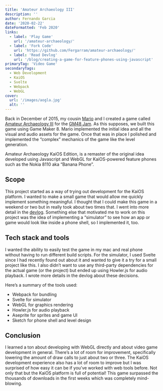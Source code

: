 ```yaml
---
title: 'Amateur Archaeology III'
description: ''
author: Fernando Garcia
date: '2020-02-22'
dateFormatted: 'Feb 2020'
links:
  - label: 'Play Game'
    url: '/amateur-archaeology/'
  - label: 'Fork Code'
    url: 'https://github.com/Fergarram/amateur-archaeology/'
  - label: 'Read Devlog'
    url: '/blog/creating-a-game-for-feature-phones-using-javascript'
primaryTag: 'Video Game'
secondaryTags:
  - Web Development
  - KaiOS
  - Svelte
  - Webpack
  - WebGL
cover:
  url: '/images/aogla.jpg'
  alt: ''
---
```


Back in December of 2015, my cousin [Mario](https://flogar.itch.io/) and I created a game called [Amateur Archaeology III](https://fergarram.itch.io/amateur-archaeology-iii) for the [GM48 Jam](https://gm48.net/). As this supposes, we built this game using Game Maker 8. Mario implemented the initial idea and all the visual and audio assets for the game. Once that was in place I polished and implemented the “complex” mechanics of the game like the level generation.

Amateur Archaeology KaiOS Edition, is a remaster of the original idea developed using Javascript and WebGL for KaiOS-powered feature phones such as the Nokia 8110 aka “Banana Phone”.

## Scope
This project started as a way of trying out development for the KaiOS platform. I wanted to make a small game that would allow me quickly implement something meaningful. I thought that I could make this game in a weekend or two but in really took about two times that. I went into more detail in the [devlog](/blog). Something else that motivated me to work on this project was the idea of implementing a “simulator” to see how an app or game would look like inside a phone shell, so I implemented it, too.

## Tech stack and tools
I wanted the ability to easily test the game in my mac and real phone without having to run different build scripts. For the simulator, I used Svelte since I had recently found out about it and wanted to give it a try for a small project like this. I also didn’t want to use any third-party dependencies for the actual game (or the project) but ended up using Howler.js for audio playback. I wrote more details in the devlog about these decisions.

Here’s a summary of the tools used:
* Webpack for bundling
* Svelte for simulator
* WebGL for graphics rendering
* Howler.js for audio playback
* Aseprite for sprites and game UI
* Sketch for phone shell and level design

## Conclusion
I learned a ton about developing with WebGL directly and about video game development in general. There’s a lot of room for improvement, specifically lowering the amount of draw calls to just about two or three. The KaiOS development experience also has a lot of room to improve but I was surprised of how easy it can be if you’ve worked with web tools before. Not only that but the KaiOS platform is full of potential! This game surpassed the thousands of downloads in the first weeks which was completely mind-blowing.